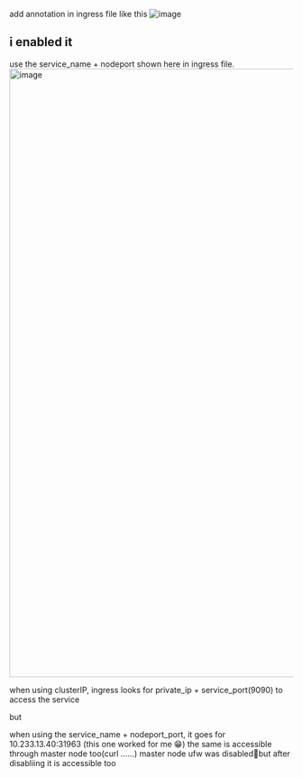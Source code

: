 add annotation in ingress file like this
![image](https://github.com/caelumpirata/Kubernetes/assets/85424262/3dbd0067-27de-4bd7-aab7-54ae4a902138)


i enabled it 
----------------------
use the service_name + nodeport shown here in ingress file.
<img width="1080" alt="image" src="https://github.com/caelumpirata/Kubernetes/assets/85424262/b6cd45cc-c393-4adc-b22b-a43cc1fbd061">


when using clusterIP, ingress looks for private_ip + service_port(9090) to access the service

but 

when using the service_name + nodeport_port, it goes for 10.233.13.40:31963  (this one worked for me 😁) 
the same is accessible through master node too(curl ......)
master node ufw was disabled🥱but after disabliing it is accessible too





